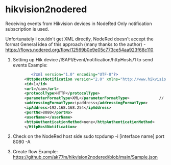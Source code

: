 # hikvision2nodered
Receiving events from Hikvision devices in NodeRed
Only notification subscription is used.

Unfortunately I couldn't get XML directly, NodeRed doesn't accept the format
General idea of ​​this approach (many thanks to the author) - https://flows.nodered.org/flow/12569b0e9e05c773ce54aa923f68c110


1. Setting up Hik device /ISAPI/Event/notification/httpHosts/1  to send events
   Example:
 
   ``` xml
           <?xml version="1.0" encoding="UTF-8"?>
        <HttpHostNotification version="2.0" xmlns="http://www.hikvision.com/ver20/XMLSchema">
        <id>1</id>
        <url>/cam</url>
        <protocolType>HTTP</protocolType>    
        <parameterFormatType>XML</parameterFormatType>             // <- Impossible to change
        <addressingFormatType>ipaddress</addressingFormatType>
        <ipAddress>192.168.168.254</ipAddress>
        <portNo>8080</portNo>
        <userName></userName>
        <httpAuthenticationMethod>none</httpAuthenticationMethod>
        </HttpHostNotification>
    ```
        
3. Сheck on the NodeRed host side
       sudo tcpdump -i [interface name] port 8080 -A

4. Create flow
   Example:
   https://github.com/ak77m/hikvision2nodered/blob/main/Sample.json
    

